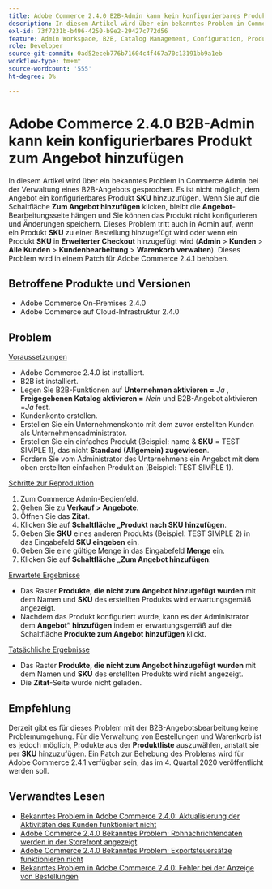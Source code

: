 ```yaml
---
title: Adobe Commerce 2.4.0 B2B-Admin kann kein konfigurierbares Produkt zum Angebot hinzufügen
description: In diesem Artikel wird über ein bekanntes Problem in Commerce Admin bei der Verwaltung eines B2B-Angebots gesprochen. Es ist nicht möglich, dem Angebot ein konfigurierbares Produkt **SKU** hinzuzufügen. Wenn Sie auf die Schaltfläche **Zum Angebot hinzufügen** klicken, bleibt die **Angebot**-Bearbeitungsseite hängen und Sie können das Produkt nicht konfigurieren und Änderungen speichern. Dieses Problem tritt auch in Admin auf, wenn ein Produkt per **SKU** zu einer Bestellung oder ein Produkt per **SKU** in **Erweiterter Checkout** hinzugefügt wird (**Admin** &gt; **Kunden** &gt; **Alle Kunden** &gt; **Kundenbearbeitung** &gt; **Warenkorb verwalten**). Dieses Problem wird in einem Patch für Adobe Commerce 2.4.1 behoben.
exl-id: 73f7231b-b496-4250-b9e2-29427c772d56
feature: Admin Workspace, B2B, Catalog Management, Configuration, Products, Quotes
role: Developer
source-git-commit: 0ad52eceb776b71604c4f467a70c13191bb9a1eb
workflow-type: tm+mt
source-wordcount: '555'
ht-degree: 0%

---
```


# Adobe Commerce 2.4.0 B2B-Admin kann kein konfigurierbares Produkt zum Angebot hinzufügen

In diesem Artikel wird über ein bekanntes Problem in Commerce Admin bei der Verwaltung eines B2B-Angebots gesprochen. Es ist nicht möglich, dem Angebot ein konfigurierbares Produkt **SKU** hinzuzufügen. Wenn Sie auf die Schaltfläche **Zum Angebot hinzufügen** klicken, bleibt die **Angebot**-Bearbeitungsseite hängen und Sie können das Produkt nicht konfigurieren und Änderungen speichern. Dieses Problem tritt auch in Admin auf, wenn ein Produkt **SKU** zu einer Bestellung hinzugefügt wird oder wenn ein Produkt **SKU** in **Erweiterter Checkout** hinzugefügt wird (**Admin** > **Kunden** > **Alle Kunden** > **Kundenbearbeitung** > **Warenkorb verwalten**). Dieses Problem wird in einem Patch für Adobe Commerce 2.4.1 behoben.

## Betroffene Produkte und Versionen

* Adobe Commerce On-Premises 2.4.0
* Adobe Commerce auf Cloud-Infrastruktur 2.4.0

## Problem

<u>Voraussetzungen</u>

* Adobe Commerce 2.4.0 ist installiert.
* B2B ist installiert.
* Legen Sie B2B-Funktionen auf **Unternehmen aktivieren =** *Ja* , **Freigegebenen Katalog aktivieren =** *Nein* und **&#x200B;**&#x200B;B2B-Angebot aktivieren =*Ja* fest.
* Kundenkonto erstellen.
* Erstellen Sie ein Unternehmenskonto mit dem zuvor erstellten Kunden als Unternehmensadministrator.
* Erstellen Sie ein einfaches Produkt (Beispiel: name &amp; **SKU** = TEST SIMPLE 1), das nicht **Standard (Allgemein) zugewiesen**.
* Fordern Sie vom Administrator des Unternehmens ein Angebot mit dem oben erstellten einfachen Produkt an (Beispiel: TEST SIMPLE 1).

<u>Schritte zur Reproduktion</u>

1. Zum Commerce Admin-Bedienfeld.
1. Gehen Sie zu **Verkauf > Angebote**.
1. Öffnen Sie das **Zitat**.
1. Klicken Sie auf **Schaltfläche „Produkt nach SKU hinzufügen**.
1. Geben Sie **SKU** eines anderen Produkts (Beispiel: TEST SIMPLE 2) in das Eingabefeld **SKU eingeben** ein.
1. Geben Sie eine gültige Menge in das Eingabefeld **Menge** ein.
1. Klicken Sie auf **Schaltfläche „Zum Angebot hinzufügen**.

<u>Erwartete Ergebnisse</u>

* Das Raster **Produkte, die nicht zum Angebot hinzugefügt wurden** mit dem Namen und **SKU** des erstellten Produkts wird erwartungsgemäß angezeigt.
* Nachdem das Produkt konfiguriert wurde, kann es der Administrator dem **Angebot“ hinzufügen** indem er erwartungsgemäß auf die Schaltfläche **Produkte zum Angebot hinzufügen** klickt.

<u>Tatsächliche Ergebnisse</u>

* Das Raster **Produkte, die nicht zum Angebot hinzugefügt wurden** mit dem Namen und **SKU** des erstellten Produkts wird nicht angezeigt.
* Die **Zitat**-Seite wurde nicht geladen.

## Empfehlung

Derzeit gibt es für dieses Problem mit der B2B-Angebotsbearbeitung keine Problemumgehung. Für die Verwaltung von Bestellungen und Warenkorb ist es jedoch möglich, Produkte aus der **Produktliste** auszuwählen, anstatt sie per **SKU** hinzuzufügen. Ein Patch zur Behebung des Problems wird für Adobe Commerce 2.4.1 verfügbar sein, das im 4. Quartal 2020 veröffentlicht werden soll.

## Verwandtes Lesen

* [Bekanntes Problem in Adobe Commerce 2.4.0: Aktualisierung der Aktivitäten des Kunden funktioniert nicht](/help/troubleshooting/miscellaneous/magento-2-4-0-refresh-on-customer-activities-does-not-work.md)
* [Adobe Commerce 2.4.0 Bekanntes Problem: Rohnachrichtendaten werden in der Storefront angezeigt](/help/troubleshooting/storefront/magento-2-4-0-issue-storefront-raw-message-data-display.md)
* [Adobe Commerce 2.4.0 Bekanntes Problem: Exportsteuersätze funktionieren nicht](/help/troubleshooting/miscellaneous/magento-2-4-0-known-issue-export-tax-rates-does-not-work.md)
* [Bekanntes Problem in Adobe Commerce 2.4.0: Fehler bei der Anzeige von Bestellungen](/help/troubleshooting/storefront/magento-2-4-0-known-issue-orders-display-error.md)
